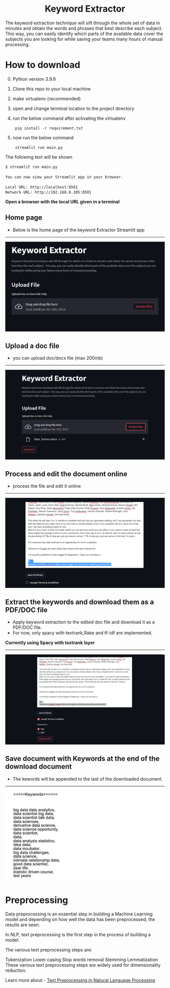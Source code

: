 
<center> <h1>Keyword Extractor </h1> </center>

The keyword extraction technique will sift through the whole set of data in minutes and obtain the words and phrases that best describe each subject. This way, you can easily identify which parts of the available data cover the subjects you are looking for while saving your teams many hours of manual processing.




# How to download
0. Python version 3.9.6
1. Clone this repo to your local machine
2. make virtualenv (recommended)
3. open and change terminal location to the project directory
4. run the below command after activating the virtualenv

        pip install -r requirement.txt

5. now run the below command

        streamlit run main.py


The following text will be shown


    $ streamlit run main.py

    You can now view your Streamlit app in your browser.

    Local URL: http://localhost:8501
    Network URL: http://192.168.0.105:8501



**Open a browser with the local URL given in a terminal**

## Home page

* Below is the home page of the keyword Extractor Streamlit app
___
![Home Page](https://raw.githubusercontent.com/Ankitkalauni/Keyword_Extractor/main/images/home_page.png)


## Upload a doc file

* you can upload doc/docx file (max 200mb)
___
![Upload doc](https://raw.githubusercontent.com/Ankitkalauni/Keyword_Extractor/main/images/upload.png)


## Process and edit the document online

* process the file and edit it online
___
![edit doc](https://raw.githubusercontent.com/Ankitkalauni/Keyword_Extractor/main/images/edit.png)



## Extract the keywords and download them as a PDF/DOC file

* Apply keyword extraction to the edited doc file and download it as a PDF/DOC file.
* For now, only spacy with textrank,Rake and tf-idf are implemented.

**Currently using Spacy with textrank layer**
___
![download file](https://raw.githubusercontent.com/Ankitkalauni/Keyword_Extractor/main/images/download.png)


## Save document with Keywords at the end of the download document

* The kewords will be appended to the last of the downloaded document.

___
![keywords](https://raw.githubusercontent.com/Ankitkalauni/Keyword_Extractor/main/images/keywords.png)

# Preprocessing

Data preprocessing is an essential step in building a Machine Learning model and depending on how well the data has been preprocessed; the results are seen.

In NLP, text preprocessing is the first step in the process of building a model.

The various text preprocessing steps are:

Tokenization
Lower casing
Stop words removal
Stemming
Lemmatization
These various text preprocessing steps are widely used for dimensionality reduction.

Learn more about - [Text Preprocessing in Natural Language Processing](https://towardsdatascience.com/text-preprocessing-in-natural-language-processing-using-python-6113ff5decd8)

